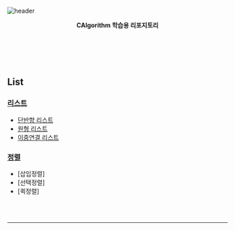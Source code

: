 ![header](https://capsule-render.vercel.app/api?type=shark&color=auto&height=300&section=header&text=CAlgorithm학습%20&fontSize=50&animation=fadeIn&fontAlignY=38)
<p align='center'><b> CAlgorithm 학습용 리포지토리 </b></p>
<p align='center'>
<br>
    
</p>
<br>
<br>


## List
 ### [리스트](#HTML)
 - [단반향 리스트]("https://github.com/vustkdgus/StudyCAlgorithm/blob/main/Input/%EB%8B%A8%EB%B0%98%ED%96%A5%EC%97%B0%EA%B2%B0%EB%A6%AC%EC%8A%A4%ED%8A%B8.c")
 - [원형 리스트](#CSS)
 - [이중연결 리스트](#CSS)
 ### [정렬](#Javascript)
 - [삽입정렬]
 - [선택정렬]
 - [퀵정렬]

<br>
<br>

-------------------

